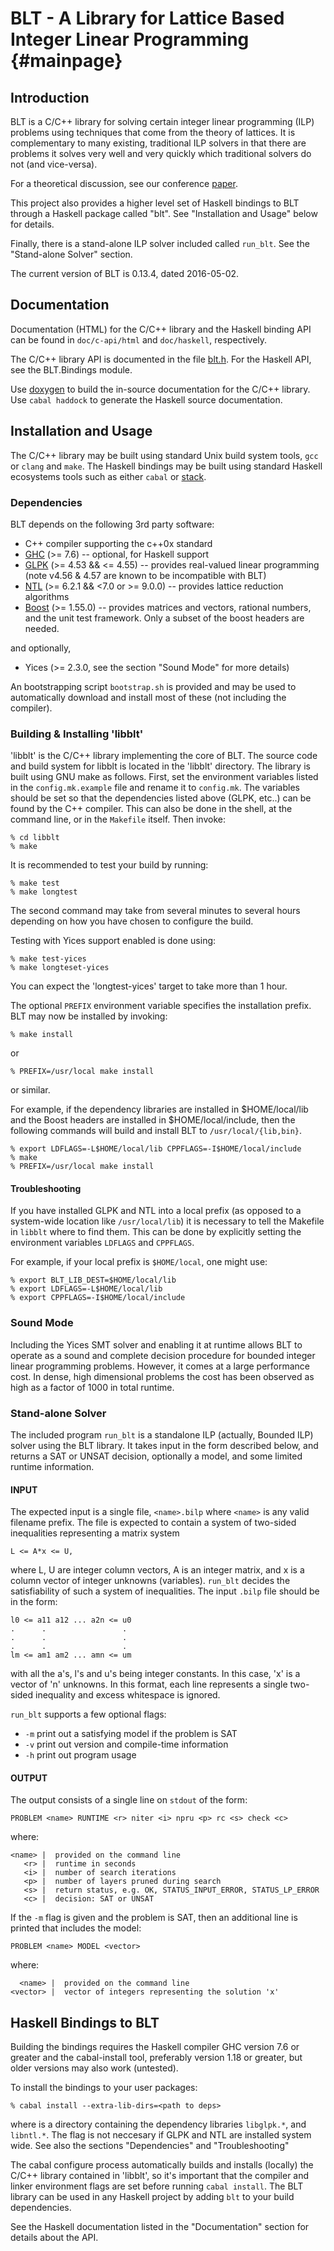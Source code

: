 # BLT - A Library for Lattice Based Integer Linear Programming  {#mainpage}

## Introduction

BLT is a C/C++ library for solving certain integer linear programming (ILP)
problems using techniques that come from the theory of lattices. It is
complementary to many existing, traditional ILP solvers in that there are
problems it solves very well and very quickly which traditional solvers do not
(and vice-versa).

For a theoretical discussion, see our conference [paper].

This project also provides a higher level set of Haskell bindings to BLT
through a Haskell package called "blt". See "Installation and Usage" below for
details.

Finally, there is a stand-alone ILP solver included called `run_blt`. See
the "Stand-alone Solver" section.

The current version of BLT is 0.13.4, dated 2016-05-02.


## Documentation

Documentation (HTML) for the C/C++ library and the Haskell binding API can be found
in `doc/c-api/html` and `doc/haskell`, respectively.

The C/C++ library API is documented in the file [blt.h]. For the Haskell API,
see the BLT.Bindings module.

Use [doxygen](http://www.stack.nl/~dimitri/doxygen/) to build the in-source
documentation for the C/C++ library. Use `cabal haddock` to generate the
Haskell source documentation.


## Installation and Usage

The C/C++ library may be built using standard Unix build system tools,
`gcc` or `clang` and `make`. The Haskell bindings may be built using standard
Haskell ecosystems tools such as either `cabal` or [stack].


### Dependencies

BLT depends on the following 3rd party software:

  * C++ compiler supporting the c++0x standard
  * [GHC]   (>= 7.6) -- optional, for Haskell support
  * [GLPK]  (>= 4.53 && <= 4.55) -- provides real-valued linear programming
            (note v4.56 & 4.57 are known to be incompatible with BLT)
  * [NTL]   (>= 6.2.1 && <7.0 or >= 9.0.0) -- provides lattice reduction
            algorithms
  * [Boost] (>= 1.55.0) -- provides matrices and vectors, rational numbers, and
            the unit test framework. Only a subset of the boost headers are needed.

and optionally,

  * Yices (>= 2.3.0, see the section "Sound Mode" for more details)


An bootstrapping script `bootstrap.sh` is provided and may be used to
automatically download and install most of these (not including the compiler).


### Building & Installing 'libblt'

'libblt' is the C/C++ library implementing the core of BLT. The source code
and build system for libblt is located in the 'libblt' directory. The library
is built using GNU make as follows. First, set the environment variables
listed in the `config.mk.example` file and rename it to `config.mk`. The
variables should be set so that the dependencies listed above (GLPK, etc..)
can be found by the C++ compiler. This can also be done in the shell, at the
command line, or in the `Makefile` itself. Then invoke:

    % cd libblt
    % make

It is recommended to test your build by running:

    % make test
    % make longtest

The second command may take from several minutes to several hours depending on
how you have chosen to configure the build. 

Testing with Yices support enabled is done using:

    % make test-yices
    % make longteset-yices

You can expect the 'longtest-yices' target to take more than 1 hour.


The optional `PREFIX` environment variable specifies the installation prefix.
BLT may now be installed by invoking:

    % make install

or

    % PREFIX=/usr/local make install

or similar.

For example, if the dependency libraries are installed in $HOME/local/lib and
the Boost headers are installed in $HOME/local/include, then the following
commands will build and install BLT to `/usr/local/{lib,bin}`.

    % export LDFLAGS=-L$HOME/local/lib CPPFLAGS=-I$HOME/local/include
    % make
    % PREFIX=/usr/local make install


#### Troubleshooting

If you have installed GLPK and NTL into a local prefix (as opposed to a
system-wide location like `/usr/local/lib`) it is necessary to tell the
Makefile in `libblt` where to find them. This can be done by
explicitly setting the environment variables `LDFLAGS` and `CPPFLAGS`.

For example, if your local prefix is `$HOME/local`, one might use:

    % export BLT_LIB_DEST=$HOME/local/lib
    % export LDFLAGS=-L$HOME/local/lib
    % export CPPFLAGS=-I$HOME/local/include


### Sound Mode

Including the Yices SMT solver and enabling it at runtime allows BLT to
operate as a sound and complete decision procedure for bounded integer linear
programming problems. However, it comes at a large performance cost. In dense,
high dimensional problems the cost has been observed as high as a factor of
1000 in total runtime.


### Stand-alone Solver

The included program `run_blt` is a standalone ILP (actually, Bounded ILP)
solver using the BLT library. It takes input in the form described below, and
returns a SAT or UNSAT decision, optionally a model, and some limited runtime
information.


#### INPUT

The expected input is a single file, `<name>.bilp` where `<name>` is any valid
filename prefix. The file is expected to contain a system of two-sided
inequalities representing a matrix system

    L <= A*x <= U,

where L, U are integer column vectors, A is an integer matrix, and x is a
column vector of integer unknowns (variables). `run_blt` decides the
satisfiability of such a system of inequalities. The input `.bilp` file should
be in the form:

    l0 <= a11 a12 ... a2n <= u0
    .      .                 .
    .      .                 .
    .      .                 .
    lm <= am1 am2 ... amn <= um

with all the a's, l's and u's being integer constants. In this case, 'x' is a
vector of 'n' unknowns. In this format, each line represents a single
two-sided inequality and excess whitespace is ignored.

`run_blt` supports a few optional flags:

 * `-m` print out a satisfying model if the problem is SAT
 * `-v` print out version and compile-time information
 * `-h` print out program usage

#### OUTPUT

The output consists of a single line on `stdout` of the form:

    PROBLEM <name> RUNTIME <r> niter <i> npru <p> rc <s> check <c>

where:

    <name> |  provided on the command line
       <r> |  runtime in seconds
       <i> |  number of search iterations
       <p> |  number of layers pruned during search
       <s> |  return status, e.g. OK, STATUS_INPUT_ERROR, STATUS_LP_ERROR
       <c> |  decision: SAT or UNSAT

If the `-m` flag is given and the problem is SAT, then an additional line is
printed that includes the model:

    PROBLEM <name> MODEL <vector>

where:

      <name> |  provided on the command line
    <vector> |  vector of integers representing the solution 'x'



## Haskell Bindings to BLT

Building the bindings requires the Haskell compiler GHC version 7.6 or
greater and the cabal-install tool, preferably version 1.18 or greater, but
older versions may also work (untested).

To install the bindings to your user packages:

    % cabal install --extra-lib-dirs=<path to deps>

where <path to deps> is a directory containing the dependency libraries
`libglpk.*`, and `libntl.*`. The flag is not neccesary if GLPK and NTL are
installed system wide. See also the sections "Dependencies" and "Troubleshooting" 

The cabal configure process automatically builds and installs (locally) the
C/C++ library contained in 'libblt', so it's important that the compiler and
linker environment flags are set before running `cabal install`.  The BLT
library can be used in any Haskell project by adding `blt` to your build
dependencies.

See the Haskell documentation listed in the "Documentation" section for
details about the API.



[paper]: http://smt2015.csl.sri.com/wp-content/uploads/2015/06/2015-Hendrix-Jones-Bounded-Integer-Linear-Constraint-Solving-via-Lattice-Search.pdf
[GHC]: https://www.haskell.org/ghc/
[GLPK]: https://www.gnu.org/software/glpk/
[NTL]: http://www.shoup.net/ntl/
[Boost]: http://www.boost.org/
[stack]: http://docs.haskellstack.org/en/stable/README
[blt.h]: blt_8h.html

